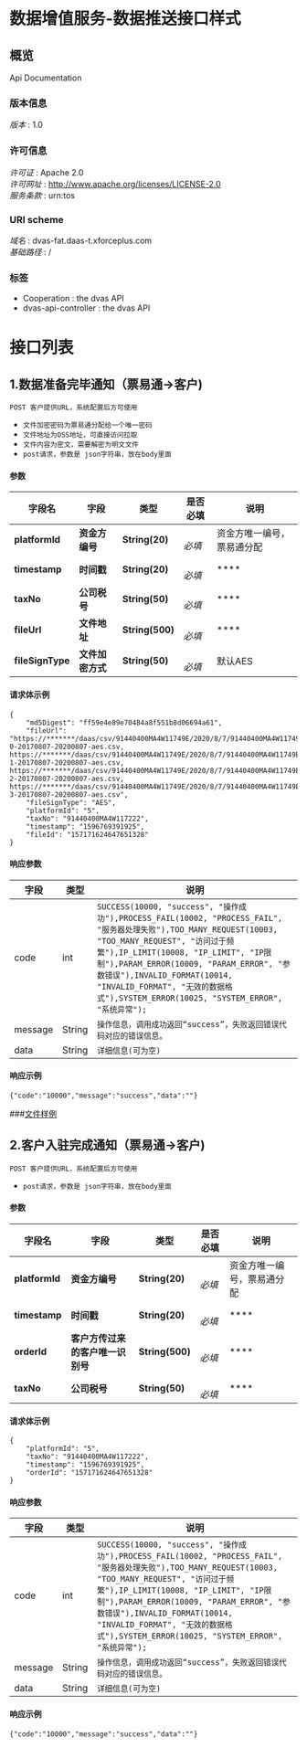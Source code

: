 # 数据增值服务-数据推送接口样式


<a name="overview"></a>
## 概览
Api Documentation


### 版本信息
*版本* : 1.0


### 许可信息
*许可证* : Apache 2.0  
*许可网址* : http://www.apache.org/licenses/LICENSE-2.0  
*服务条款* : urn:tos


### URI scheme
*域名* : dvas-fat.daas-t.xforceplus.com  
*基础路径* : /


### 标签

* Cooperation : the dvas API
* dvas-api-controller : the dvas API




<a name="paths"></a>
# 接口列表

<a name="dataReadyPush"></a>
## 1.数据准备完毕通知（票易通→客户)
```
POST 客户提供URL，系统配置后方可使用
```
* `文件加密密码为票易通分配给一个唯一密码`
* `文件地址为OSS地址，可直接访问拉取`
* `文件内容为密文，需要解密为明文文件`
* `post请求，参数是 json字符串，放在body里面`

#### 参数

|字段名|字段|类型|是否必填|说明|
|---|---|---|---|---|
|**platformId**|**资金方编号**|**String(20)**|  <br>*必填*|资金方唯一编号，票易通分配|
|**timestamp**|**时间戳**|**String(20)**|  <br>*必填*|****|
|**taxNo**|**公司税号**|**String(50)**|  <br>*必填*|****|
|**fileUrl**|**文件地址**|**String(500)**|  <br>*必填*|****|
|**fileSignType**|**文件加密方式**|**String(50)**|  <br>*必填*|默认AES|

#### 请求体示例
```
{
    "md5Digest": "ff59e4e89e70484a8f551b8d06694a61",
    "fileUrl": "https://*******/daas/csv/91440400MA4W11749E/2020/8/7/91440400MA4W11749E-0-20170807-20200807-aes.csv, https://*******/daas/csv/91440400MA4W11749E/2020/8/7/91440400MA4W11749E-1-20170807-20200807-aes.csv, https://*******/daas/csv/91440400MA4W11749E/2020/8/7/91440400MA4W11749E-2-20170807-20200807-aes.csv, https://*******/daas/csv/91440400MA4W11749E/2020/8/7/91440400MA4W11749E-3-20170807-20200807-aes.csv",
    "fileSignType": "AES",
    "platformId": "5",
    "taxNo": "91440400MA4W117222",
    "timestamp": "1596769391925",
    "fileId": "157171624647651328"
}
```


#### 响应参数

|字段|类型|说明|
|---|---|---|
|code|int|`SUCCESS(10000, "success", "操作成功"),PROCESS_FAIL(10002, "PROCESS_FAIL", "服务器处理失败"),TOO_MANY_REQUEST(10003, "TOO_MANY_REQUEST", "访问过于频繁"),IP_LIMIT(10008, "IP_LIMIT", "IP限制"),PARAM_ERROR(10009, "PARAM_ERROR", "参数错误"),INVALID_FORMAT(10014, "INVALID_FORMAT", "无效的数据格式"),SYSTEM_ERROR(10025, "SYSTEM_ERROR", "系统异常");`|
|message|String|`操作信息，调用成功返回“success”，失败返回错误代码对应的错误信息。`|
|data|String|`详细信息(可为空)`|


#### 响应示例

```
{"code":"10000","message":"success","data":""}
```



###<a href="../Demo(20200813).pdf">文件样例</a>

## 2.客户入驻完成通知（票易通→客户)
```
POST 客户提供URL，系统配置后方可使用
```
* `post请求，参数是 json字符串，放在body里面`

#### 参数

|字段名|字段|类型|是否必填|说明|
|---|---|---|---|---|
|**platformId**|**资金方编号**|**String(20)**|  <br>*必填*|资金方唯一编号，票易通分配|
|**timestamp**|**时间戳**|**String(20)**|  <br>*必填*|****|
|**orderId**|**客户方传过来的客户唯一识别号**|**String(500)**|  <br>*必填*|****|
|**taxNo**|**公司税号**|**String(50)**|  <br>*必填*|****|


#### 请求体示例
```
{
    "platformId": "5",
    "taxNo": "91440400MA4W117222",
    "timestamp": "1596769391925",
    "orderId": "157171624647651328"
}
```


#### 响应参数

|字段|类型|说明|
|---|---|---|
|code|int|`SUCCESS(10000, "success", "操作成功"),PROCESS_FAIL(10002, "PROCESS_FAIL", "服务器处理失败"),TOO_MANY_REQUEST(10003, "TOO_MANY_REQUEST", "访问过于频繁"),IP_LIMIT(10008, "IP_LIMIT", "IP限制"),PARAM_ERROR(10009, "PARAM_ERROR", "参数错误"),INVALID_FORMAT(10014, "INVALID_FORMAT", "无效的数据格式"),SYSTEM_ERROR(10025, "SYSTEM_ERROR", "系统异常");`|
|message|String|`操作信息，调用成功返回“success”，失败返回错误代码对应的错误信息。`|
|data|String|`详细信息(可为空)`|


#### 响应示例

```
{"code":"10000","message":"success","data":""}
```
